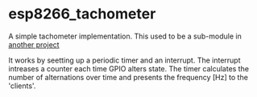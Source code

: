 # esp8266_tachometer
A simple tachometer implementation. This used to be a sub-module in [another project](https://github.com/eadf/esp8266_digoleserial)

It works by seetting up a periodic timer and an interrupt. 
The interrupt intreases a counter each time GPIO alters state. 
The timer calculates the number of alternations over time and presents the frequency [Hz] to the 'clients'.
